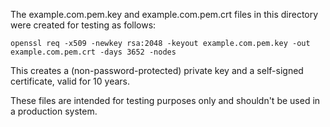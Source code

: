 The example.com.pem.key and example.com.pem.crt files in this directory were created for testing as follows:

    openssl req -x509 -newkey rsa:2048 -keyout example.com.pem.key -out example.com.pem.crt -days 3652 -nodes

This creates a (non-password-protected) private key and a self-signed certificate, valid for 10 years.

These files are intended for testing purposes only and shouldn't be used in a production system.
